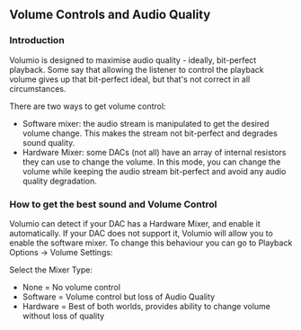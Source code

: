 ## Volume Controls and Audio Quality

### Introduction
Volumio is designed to maximise audio quality - ideally, bit-perfect playback.
Some say that allowing the listener to control the playback volume gives up
that bit-perfect ideal, but that's not correct in all circumstances.

There are two ways to get volume control:
* Software mixer: the audio stream is manipulated to get the desired volume change.
  This makes the stream not bit-perfect and degrades sound quality.
* Hardware Mixer: some DACs (not all) have an array of internal resistors they can use to change the volume.
  In this mode, you can change the volume while keeping the audio stream bit-perfect and avoid any audio quality degradation.

### How to get the best sound and Volume Control
Volumio can detect if your DAC has a Hardware Mixer, and enable it automatically. If your DAC does not support it, Volumio will 
allow you to enable the software mixer. To change this behaviour you can go to Playback Options -> Volume Settings:

Select the Mixer Type:

* None = No volume control
* Software = Volume control but loss of Audio Quality
* Hardware = Best of both worlds, provides ability to change volume without loss of quality

